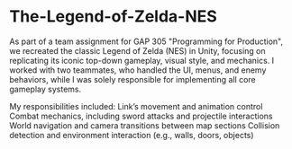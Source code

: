 # The-Legend-of-Zelda-NES

As part of a team assignment for GAP 305 "Programming for Production", we recreated the classic Legend of Zelda (NES) in Unity, focusing on replicating its iconic top-down gameplay, visual style, and mechanics. I worked with two teammates, who handled the UI, menus, and enemy behaviors, while I was solely responsible for implementing all core gameplay systems.

My responsibilities included:
    Link’s movement and animation control
    Combat mechanics, including sword attacks and projectile interactions
    World navigation and camera transitions between map sections
    Collision detection and environment interaction (e.g., walls, doors, objects)
